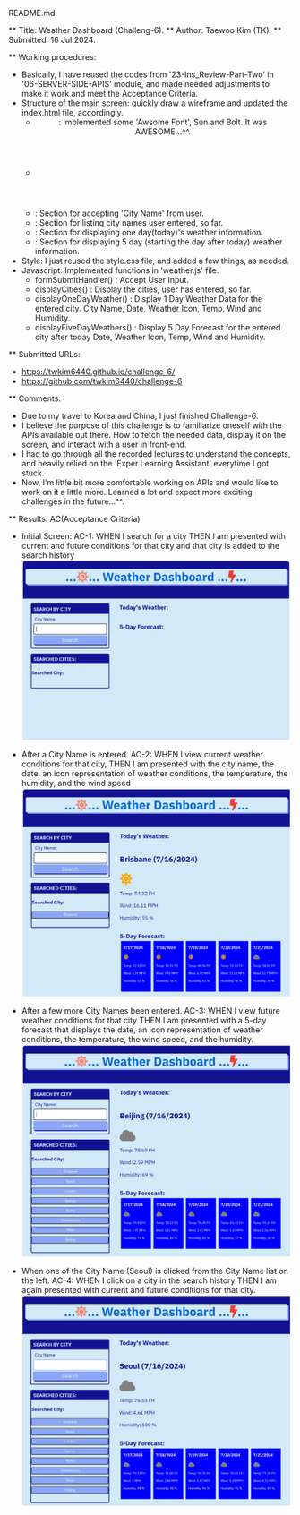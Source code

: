README.md

** Title: Weather Dashboard (Challeng-6).
** Author: Taewoo Kim (TK).
** Submitted: 16 Jul 2024.

** Working procedures: 
 * Basically, I have reused the codes from '23-Ins_Review-Part-Two' in '06-SERVER-SIDE-APIS' module,
   and made needed adjustments to make it work and meet the Acceptance Criteria. 
 * Structure of the main screen: quickly draw a wireframe and updated the index.html file, accordingly.
   - <header> : implemented some 'Awsome Font', Sun and Bolt. It was AWESOME...^^. 
   - <main>
   -   <div> : Section for accepting 'City Name' from user.
   -   <div> : Section for listing city names user entered, so far.
   -   <div> : Section for displaying one day(today)'s weather information.
   -   <div> : Section for displaying 5 day (starting the day after today) weather information.
 * Style: I just reused the style.css file, and added a few things, as needed. 
 * Javascript: Implemented functions in 'weather.js' file.
   - formSubmitHandler() : Accept User Input.
   - displayCities() : Display the cities, user has entered, so far.
   - displayOneDayWeather() : Display 1 Day Weather Data for the entered city.
                              City Name, Date, Weather Icon, Temp, Wind and Humidity.
   - displayFiveDayWeathers() : Display 5 Day Forecast for the entered city after today
                                Date, Weather Icon, Temp, Wind and Humidity.

** Submitted URLs:
   - https://twkim6440.github.io/challenge-6/
   - https://github.com/twkim6440/challenge-6

** Comments:
 * Due to my travel to Korea and China, I just finished Challenge-6.
 * I believe the purpose of this challenge is to familiarize oneself with the APIs available out there.
   How to fetch the needed data, display it on the screen, and interact with a user in front-end. 
 * I had to go through all the recorded lectures to understand the concepts, and heavily relied on 
   the 'Exper Learning Assistant' everytime I got stuck.
 * Now, I'm little bit more comfortable working on APIs and would like to work on it a little more. 
   Learned a lot and expect more exciting challenges in the future...^^. 

** Results: AC(Acceptance Criteria)
 * Initial Screen: 
   AC-1: WHEN I search for a city
         THEN I am presented with current and future conditions for that city 
              and that city is added to the search history
![alt text](image.png)

 * After a City Name is entered.
   AC-2: WHEN I view current weather conditions for that city, 
         THEN I am presented with the city name, the date, an icon representation of 
              weather conditions, the temperature, the humidity, and the wind speed
![alt text](image-1.png)

 * After a few more City Names been entered.
   AC-3: WHEN I view future weather conditions for that city
         THEN I am presented with a 5-day forecast that displays the date, 
         an icon representation of weather conditions, the temperature, the wind speed, and the humidity.
![alt text](image-3.png)

 * When one of the City Name (Seoul) is clicked from the City Name list on the left.
   AC-4: WHEN I click on a city in the search history
         THEN I am again presented with current and future conditions for that city.
![alt text](image-2.png)






